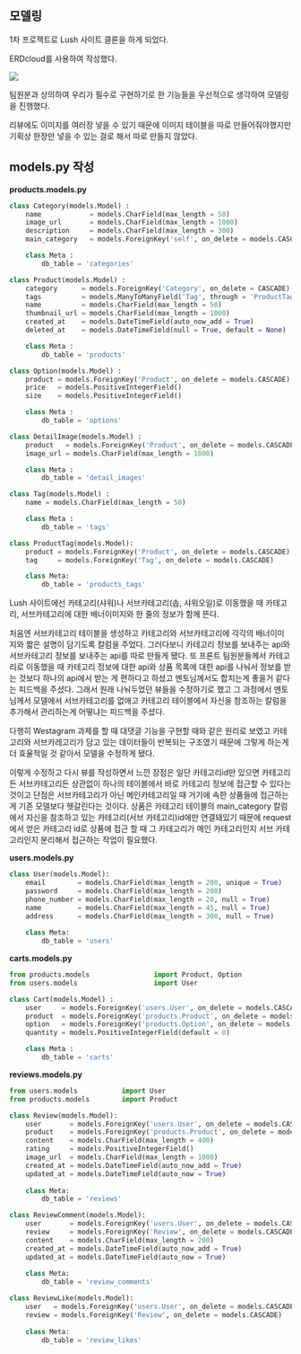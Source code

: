 ## 모델링

1차 프로젝트로 Lush 사이트 클론을 하게 되었다. 

ERDcloud를 사용하여 작성했다. 

![](https://user-images.githubusercontent.com/61782539/136661786-85fd0e02-a1a8-4bc3-9bc6-41d81a9583a1.png)

팀원분과 상의하여 우리가 필수로 구현하기로 한 기능들을 우선적으로 생각하여 모델링을 진행했다.

리뷰에도 이미지를 여러장 넣을 수 있기 때문에 이미지 테이블을 따로 만들어줘야했지만 기획상 한장만 넣을 수 있는 걸로 해서 따로 만들지 않았다.

## models.py 작성

**products.models.py**

```python
class Category(models.Model) :
    name            = models.CharField(max_length = 50)
    image_url       = models.CharField(max_length = 1000)
    description     = models.CharField(max_length = 300)
    main_category   = models.ForeignKey('self', on_delete = models.CASCADE, null = True, related_name = 'sub_category')

    class Meta :
        db_table = 'categories'

class Product(models.Model) :
    category      = models.ForeignKey('Category', on_delete = CASCADE)
    tags          = models.ManyToManyField('Tag', through = 'ProductTag')
    name          = models.CharField(max_length = 50)
    thumbnail_url = models.CharField(max_length = 1000)
    created_at    = models.DateTimeField(auto_now_add = True)
    deleted_at    = models.DateTimeField(null = True, default = None)

    class Meta :
        db_table = 'products'

class Option(models.Model) :
    product = models.ForeignKey('Product', on_delete = models.CASCADE)
    price   = models.PositiveIntegerField()
    size    = models.PositiveIntegerField()

    class Meta :
        db_table = 'options'

class DetailImage(models.Model) :
    product   = models.ForeignKey('Product', on_delete = models.CASCADE)
    image_url = models.CharField(max_length = 1000)

    class Meta :
        db_table = 'detail_images'

class Tag(models.Model) :
    name = models.CharField(max_length = 50)

    class Meta :
        db_table = 'tags'

class ProductTag(models.Model):
    product = models.ForeignKey('Product', on_delete = models.CASCADE)
    tag     = models.ForeignKey('Tag', on_delete = models.CASCADE)

    class Meta:
        db_table = 'products_tags'
```

Lush 사이트에선 카테고리(샤워)나 서브카테고리(솝, 샤워오일)로 이동했을 때 카테고리, 서브카테고리에 대한 배너이미지와 한 줄의 정보가 함께 뜬다. 

처음엔 서브카테고리 테이블을 생성하고 카테고리와 서브카테고리에 각각의 배너이미지와 짧은 설명이 담기도록 칼럼을 주었다. 그러다보니 카테고리 정보를 보내주는 api와 서브카테고리 정보를 보내주는 api를 따로 만들게 됐다. 또 프론트 팀원분들께서 카테고리로 이동했을 때 카테고리 정보에 대한 api와 상품 목록에 대한 api를 나눠서 정보를 받는 것보다 하나의 api에서 받는 게 편하다고 하셨고 멘토님께서도 합치는게 좋을거 같다는 피드백을 주셨다. 그래서 원래 나눠두었던 뷰들을 수정하기로 했고 그 과정에서 멘토님께서 모델에서 서브카테고리를 없애고 카테고리 테이블에서 자신을 참조하는 칼럼을 추가해서 관리하는게 어떻냐는 피드백을 주셨다.

다행히 Westagram 과제를 할 때 대댓글 기능을 구현할 때와 같은 원리로 보였고 카테고리와 서브카레고리가 담고 있는 데이터들이 반복되는 구조였기 때문에 그렇게 하는게 더 효율적일 것 같아서 모델을 수정하게 됐다.

이렇게 수정하고 다시 뷰를 작성하면서 느낀 장점은 일단 카테고리id만 있으면 카테고리든 서브카테고리든 상관없이 하나의 테이블에서 바로 카테고리 정보에 접근할 수 있다는 것이고 단점은 서브카테고리가 아닌 메인카테고리일 때 거기에 속한 상품들에 접근하는게 기존 모델보다 헷갈린다는 것이다. 상품은 카테고리 테이블의 main_category 칼럼에서 자신을 참조하고 있는 카테고리(서브 카테고리)id에만 연결돼있기 때문에 request에서 얻은 카테고리 id로 상품에 접근 할 때 그 카테고리가 메인 카테고리인지 서브 카테고리인지 분리해서 접근하는 작업이 필요했다.

**users.models.py**

```python
class User(models.Model):
    email        = models.CharField(max_length = 200, unique = True)
    password     = models.CharField(max_length = 200)
    phone_number = models.CharField(max_length = 20, null = True)
    name         = models.CharField(max_length = 45, null = True)
    address      = models.CharField(max_length = 300, null = True)
    
    class Meta:
        db_table = 'users'
```

**carts.models.py**

```python
from products.models                import Product, Option
from users.models                   import User

class Cart(models.Model) :
    user     = models.ForeignKey('users.User', on_delete = models.CASCADE)
    product  = models.ForeignKey('products.Product', on_delete = models.CASCADE)
    option   = models.ForeignKey('products.Option', on_delete = models.CASCADE)
    quantity = models.PositiveIntegerField(default = 0)

    class Meta :
        db_table = 'carts'
```

**reviews.models.py**

```python
from users.models           import User
from products.models        import Product

class Review(models.Model):
    user       = models.ForeignKey('users.User', on_delete = models.CASCADE)
    product    = models.ForeignKey('products.Product', on_delete = models.CASCADE)
    content    = models.CharField(max_length = 400)
    rating     = models.PositiveIntegerField()
    image_url  = models.CharField(max_length = 1000)
    created_at = models.DateTimeField(auto_now_add = True)
    updated_at = models.DateTimeField(auto_now = True)
    
    class Meta:
        db_table = 'reviews'

class ReviewComment(models.Model):
    user       = models.ForeignKey('users.User', on_delete = models.CASCADE)
    review     = models.ForeignKey('Review', on_delete = models.CASCADE)
    content    = models.CharField(max_length = 200)
    created_at = models.DateTimeField(auto_now_add = True)
    updated_at = models.DateTimeField(auto_now = True)
    
    class Meta:
        db_table = 'review_comments'

class ReviewLike(models.Model):
    user   = models.ForeignKey('users.User', on_delete = models.CASCADE)
    review = models.ForeignKey('Review', on_delete = models.CASCADE)
    
    class Meta:
        db_table = 'review_likes'
```


